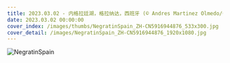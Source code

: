 ```yaml
---
title: 2023.03.02 - 内格拉廷湖，格拉纳达，西班牙 (© Andres Martinez Olmedo/Getty Images)
date: 2023.03.02 00:00:00
cover_index: /images/thumbs/NegratinSpain_ZH-CN5916944876_533x300.jpg
cover_detail: /images/NegratinSpain_ZH-CN5916944876_1920x1080.jpg
---
```


![NegratinSpain](/images/NegratinSpain_ZH-CN5916944876_1920x1080.jpg)
